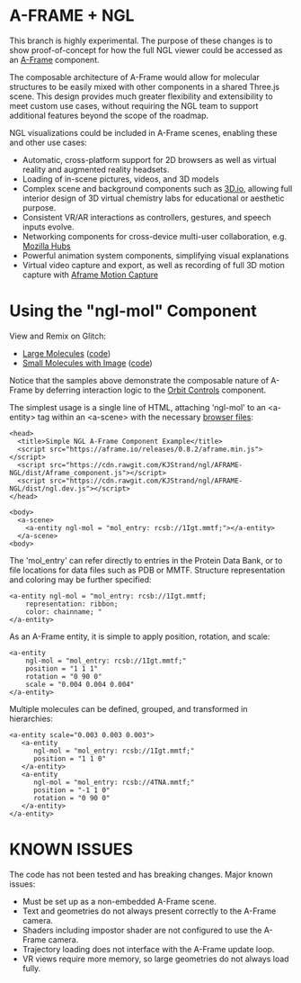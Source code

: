
A-FRAME + NGL
================

This branch is highly experimental. The purpose of these changes is to show proof-of-concept for how the full NGL viewer could be accessed as an [A-Frame](https://aframe.io/docs/0.8.0/introduction/#what-is-a-frame) component.

The composable architecture of A-Frame would allow for molecular structures to be easily mixed with other components in a shared Three.js scene. This design provides much greater flexibility and extensibility to meet custom use cases, without requiring the NGL team to support additional features beyond the scope of the roadmap.

NGL visualizations could be included in A-Frame scenes, enabling these and other use cases:

- Automatic, cross-platform support for 2D browsers as well as virtual reality and augmented reality headsets.
- Loading of in-scene pictures, videos, and 3D models
- Complex scene and background components such as [3D.io](https://3d.io/), allowing full interior design of 3D virtual chemistry labs for educational or aesthetic purpose.
- Consistent VR/AR interactions as controllers, gestures, and speech inputs evolve.
- Networking components for cross-device multi-user collaboration, e.g. [Mozilla Hubs](https://blog.mozvr.com/introducing-hubs-a-new-way-to-get-together-online/)
- Powerful animation system components, simplifying visual explanations 
- Virtual video capture and export, as well as recording of full 3D motion capture with [Aframe Motion Capture](https://github.com/dmarcos/aframe-motion-capture-components)

Using the "ngl-mol" Component
================

View and Remix on Glitch:
- [Large Molecules](https://a-ngl.glitch.me/) ([code](https://glitch.com/edit/#!/a-ngl))
- [Small Molecules with Image](https://amino-aframe.glitch.me/) ([code](https://glitch.com/edit/#!/amino-aframe))

Notice that the samples above demonstrate the composable nature of A-Frame by deferring interaction logic to the [Orbit Controls](https://www.npmjs.com/package/aframe-orbit-controls) component.

The simplest usage is a single line of HTML, attaching 'ngl-mol' to an \<a-entity> tag within an \<a-scene> with the necessary [browser files](https://github.com/KJStrand/ngl/tree/AFRAME-NGL/dist):

```
<head>
  <title>Simple NGL A-Frame Component Example</title>
  <script src="https://aframe.io/releases/0.8.2/aframe.min.js"></script>
  <script src="https://cdn.rawgit.com/KJStrand/ngl/AFRAME-NGL/dist/Aframe_component.js"></script>
  <script src="https://cdn.rawgit.com/KJStrand/ngl/AFRAME-NGL/dist/ngl.dev.js"></script>
</head>

<body>
  <a-scene>
    <a-entity ngl-mol = "mol_entry: rcsb://1Igt.mmtf;"></a-entity>
  </a-scene>
<body>
```

The 'mol\_entry' can refer directly to entries in the Protein Data Bank, or to file locations for data files such as PDB or MMTF. Structure representation and coloring may be further specified:

```
<a-entity ngl-mol = "mol_entry: rcsb://1Igt.mmtf;
    representation: ribbon;
    color: chainname; "
</a-entity>
```

As an A-Frame entity, it is simple to apply position, rotation, and scale:

```
<a-entity
    ngl-mol = "mol_entry: rcsb://1Igt.mmtf;"
    position = "1 1 1"
    rotation = "0 90 0"
    scale = "0.004 0.004 0.004"
</a-entity>
```

Multiple molecules can be defined, grouped, and transformed in hierarchies:

```
<a-entity scale="0.003 0.003 0.003">
   <a-entity
      ngl-mol = "mol_entry: rcsb://1Igt.mmtf;"
      position = "1 1 0"
   </a-entity>
   <a-entity
      ngl-mol = "mol_entry: rcsb://4TNA.mmtf;"
      position = "-1 1 0"
      rotation = "0 90 0"
   </a-entity>
</a-entity>
```

KNOWN ISSUES
================

The code has not been tested and has breaking changes.
Major known issues:
- Must be set up as a non-embedded A-Frame scene.
- Text and geometries do not always present correctly to the A-Frame camera.
- Shaders including impostor shader are not configured to use the A-Frame camera.
- Trajectory loading does not interface with the A-Frame update loop.
- VR views require more memory, so large geometries do not always load fully.

